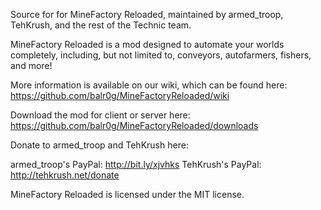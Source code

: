 Source for for MineFactory Reloaded, maintained by armed_troop, TehKrush, and the rest of the Technic team.

MineFactory Reloaded is a mod designed to automate your worlds completely, including, but not limited to, conveyors, autofarmers, fishers, and more!

More information is available on our wiki, which can be found here: https://github.com/balr0g/MineFactoryReloaded/wiki

Download the mod for client or server here: https://github.com/balr0g/MineFactoryReloaded/downloads

Donate to armed_troop and TehKrush here:

armed_troop's PayPal: http://bit.ly/xjvhks
TehKrush's PayPal: http://tehkrush.net/donate

MineFactory Reloaded is licensed under the MIT license.